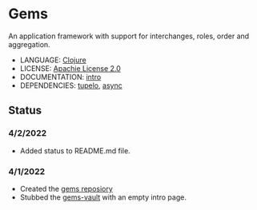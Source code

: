 # Gems

An application framework with support for interchanges, roles, order and aggregation.

* LANGUAGE: [Clojure](https://clojure.org/)
* LICENSE: [Apachie License 2.0](https://www.apache.org/licenses/LICENSE-2.0)
* DOCUMENTATION: [intro](https://github.com/laforge49/gems/blob/main/gems-vault/intro.md)
* DEPENDENCIES: [tupelo](https://github.com/cloojure/tupelo), 
[async](https://github.com/clojure/core.async)

## Status

### 4/2/2022

- Added status to README.md file.

### 4/1/2022 
- Created the [gems reposiory](https://github.com/laforge49/gems)
- Stubbed the [gems-vault](https://github.com/laforge49/gems/blob/main/gems-vault/)
with an empty intro page.

